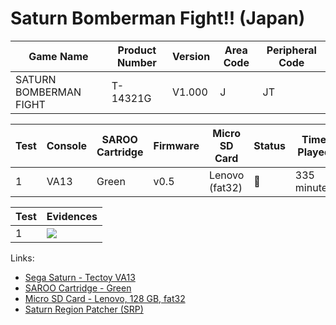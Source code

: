 # Saturn Bomberman Fight!! (Japan)

| Game Name              | Product Number | Version | Area Code | Peripheral Code |
| ---------------------- | -------------- | ------- | --------- | --------------- |
| SATURN BOMBERMAN FIGHT | T-14321G       | V1.000  | J         | JT              |

| Test | Console | SAROO Cartridge | Firmware | Micro SD Card  | Status | Time Played |
| ---- | ------- | --------------- | -------- | -------------- | ------ | ----------- |
| 1    | VA13    | Green           | v0.5     | Lenovo (fat32) | :100:  | 335 minutes |

| Test | Evidences                                                                                        |
| ---- | ------------------------------------------------------------------------------------------------ |
| 1    | [![](https://img.youtube.com/vi/uTye-eSmKp0/0.jpg)](https://www.youtube.com/watch?v=uTye-eSmKp0) |

Links:

- [Sega Saturn - Tectoy VA13](../../../../Info/Consoles/VA13/README.md)
- [SAROO Cartridge - Green](../../../../Info/Cartridges/RetroGameParadiseStore/1.32F/README.md)
- [Micro SD Card - Lenovo, 128 GB, fat32](../../../../Info/SdCards/Lenovo/128GB/fat32/README.md)
- [Saturn Region Patcher (SRP)](https://segaxtreme.net/resources/saturn-region-patcher.81/download)
